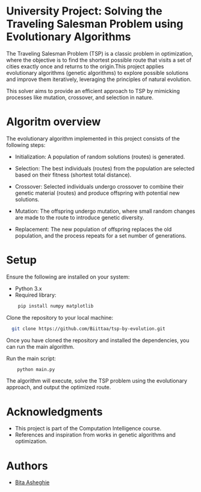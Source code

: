 # University Project: Solving the Traveling Salesman Problem using Evolutionary Algorithms
The Traveling Salesman Problem (TSP) is a classic problem in optimization, where the objective is to find the shortest possible route that visits a set of cities exactly once and returns to the origin.This project applies evolutionary algorithms (genetic algorithms) to explore possible solutions and improve them iteratively, leveraging the principles of natural evolution.

This solver aims to provide an efficient approach to TSP by mimicking processes like mutation, crossover, and selection in nature.
# Algoritm overview
The evolutionary algorithm implemented in this project consists of the following steps:

- Initialization: A population of random solutions (routes) is generated.

- Selection: The best individuals (routes) from the population are selected based on their fitness (shortest total distance).

- Crossover: Selected individuals undergo crossover to combine their genetic material (routes) and produce offspring with potential new solutions.

- Mutation: The offspring undergo mutation, where small random changes are made to the route to introduce genetic diversity.

- Replacement: The new population of offspring replaces the old population, and the process repeats for a set number of generations.

# Setup
Ensure the following are installed on your system:
- Python 3.x
- Required library:
  ```bash
   pip install numpy matplotlib 
Clone the repository to your local machine:
  ```bash
    git clone https://github.com/Biittaa/tsp-by-evolution.git
  ```
Once you have cloned the repository and installed the dependencies, you can run the main algorithm.

Run the main script:
```bash
    python main.py
```
The algorithm will execute, solve the TSP problem using the evolutionary approach, and output the optimized route.

# Acknowledgments
- This project is part of the Computation Intelligence course.
- References and inspiration from works in genetic algorithms and optimization.

# Authors
- [Bita Asheghie](https://github.com/Biittaa)
